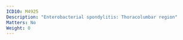 ```yaml
---
ICD10: M4925
Description: "Enterobacterial spondylitis: Thoracolumbar region"
Matters: No
Weight: 0
---
```


